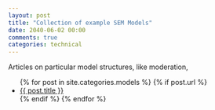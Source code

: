 ```yaml
---
layout: post
title: "Collection of example SEM Models"
date: 2040-06-02 00:00
comments: true
categories: technical
---
```


<a name="top"></a>
Articles on particular model structures, like moderation,


<ul>
  {% for post in site.categories.models %}
	{% if post.url %}
  <li><a href="{{ post.url }}">{{ post.title }}</a></li>
	{% endif %}
  {% endfor %}
</ul>
